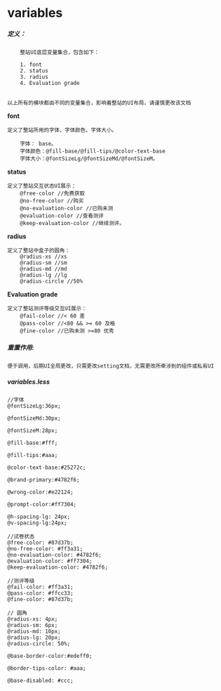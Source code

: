 # variables

##### 定义：

		整站UI底层变量集合，包含如下：

		1. font
		2. status
		3. radius
		4. Evaluation grade
	
	
	以上所有的模块都由不同的变量集合，影响着整站的UI布局，请谨慎更改该文档

**font**
	
	定义了整站所用的字体，字体颜色，字体大小。 

		字体： base。 
		字体颜色：@fill-base/@fill-tips/@color-text-base
		字体大小：@fontSizeLg/@fontSizeMd/@fontSizeM。

**status**
	
	定义了整站交互状态UI展示：
		@free-color //免费获取
		@no-free-color //购买
		@no-evaluation-color //已购未测
		@evaluation-color //查看测评
		@keep-evaluation-color //继续测评。

**radius**
	
	定义了整站中盒子的圆角：
		@radius-xs //xs
		@radius-sm //sm
		@radius-md //md
		@radius-lg //lg
		@radius-circle //50%

**Evaluation grade**
	
	定义了整站测评等级交互UI展示：
		@fail-color //< 60 差
		@pass-color //<80 && >= 60 及格
		@fine-color //已购未测 >=80 优秀



##### 重置作用:

	便于调用，后期UI全局更改，只需更改setting文档，无需更改所牵涉到的组件或私有UI

##### variables.less

    //字体
    @fontSizeLg:36px;
    
    @fontSizeMd:30px;
    
    @fontSizeM:28px;
    
    @fill-base:#fff;
    
    @fill-tips:#aaa;
    
    @color-text-base:#25272c;
    
    @brand-primary:#4782f6;
    
    @wrong-color:#e22124;
    
    @prompt-color:#ff7304;
    
    @h-spacing-lg: 24px;
    @v-spacing-lg:24px;
    
    //试卷状态
    @free-color: #87d37b;
    @no-free-color: #ff3a31;
    @no-evaluation-color: #4782f6;
    @evaluation-color: #ff7304;
    @keep-evaluation-color: #4782f6;
    
    //测评等级
    @fail-color: #ff3a31;
    @pass-color: #ffcc33;
    @fine-color: #87d37b;
    
    // 圆角
    @radius-xs: 4px;
    @radius-sm: 6px;
    @radius-md: 10px;
    @radius-lg: 20px;
    @radius-circle: 50%;
    
    @base-border-color:#edeff0;
    
    @border-tips-color: #aaa;
    
    @base-disabled: #ccc;